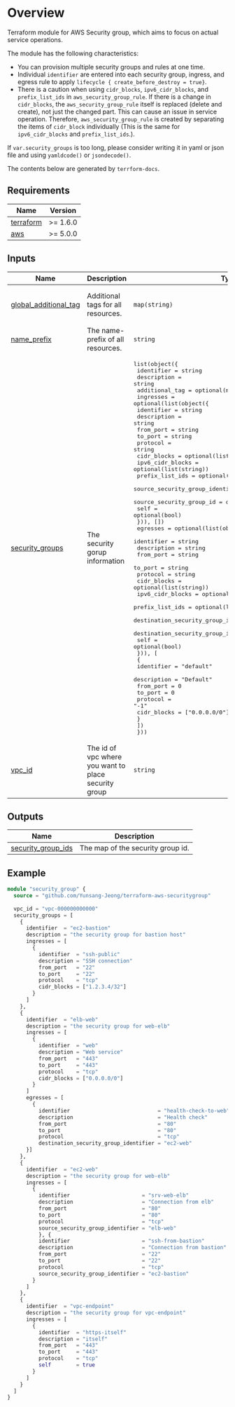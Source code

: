 # Overview

Terraform module for AWS Security group, which aims to focus on actual service operations.



The module has the following characteristics:

- You can provision multiple security groups and rules at one time.
- Individual `identifier`  are entered into each security group, ingress, and egress rule to apply `lifecycle { create_before_destroy = true}`.
- There is a caution when using `cidr_blocks`, `ipv6_cidr_blocks`, and `prefix_list_ids` in `aws_security_group_rule`. 
  If there is a change in `cidr_blocks`, the `aws_security_group_rule` itself is replaced (delete and create), not just the changed part. This can cause an issue in service operation. Therefore, `aws_security_group_rule` is created by separating the items of `cidr_block` individually (This is the same for `ipv6_cidr_blocks` and `prefix_list_ids`.).



If `var.security_groups` is too long, please consider writing it in yaml or json file and using `yamldcode()` or `jsondecode()`.



The contents below are generated by `terrform-docs`.

<!-- BEGIN_TF_DOCS -->
## Requirements

| Name | Version |
|------|---------|
| <a name="requirement_terraform"></a> [terraform](#requirement\_terraform) | >= 1.6.0 |
| <a name="requirement_aws"></a> [aws](#requirement\_aws) | >= 5.0.0 |

## Inputs

| Name | Description | Type | Default | Required |
|------|-------------|------|---------|:--------:|
| <a name="input_global_additional_tag"></a> [global\_additional\_tag](#input\_global\_additional\_tag) | Additional tags for all resources. | `map(string)` | <pre>{<br>  "TerraformModuleSource": "github.com/Yunsang-Jeong/terraform-aws-securitygroup"<br>}</pre> | no |
| <a name="input_name_prefix"></a> [name\_prefix](#input\_name\_prefix) | The name-prefix of all resources. | `string` | `"tf-poc"` | no |
| <a name="input_security_groups"></a> [security\_groups](#input\_security\_groups) | The security gorup information | <pre>list(object({<br>    identifier     = string<br>    description    = string<br>    additional_tag = optional(map(string), {})<br>    ingresses = optional(list(object({<br>      identifier                       = string<br>      description                      = string<br>      from_port                        = string<br>      to_port                          = string<br>      protocol                         = string<br>      cidr_blocks                      = optional(list(string))<br>      ipv6_cidr_blocks                 = optional(list(string))<br>      prefix_list_ids                  = optional(list(string))<br>      source_security_group_identifier = optional(string)<br>      source_security_group_id         = optional(string)<br>      self                             = optional(bool)<br>    })), [])<br>    egresses = optional(list(object({<br>      identifier                            = string<br>      description                           = string<br>      from_port                             = string<br>      to_port                               = string<br>      protocol                              = string<br>      cidr_blocks                           = optional(list(string))<br>      ipv6_cidr_blocks                      = optional(list(string))<br>      prefix_list_ids                       = optional(list(string))<br>      destination_security_group_identifier = optional(string)<br>      destination_security_group_id         = optional(string)<br>      self                                  = optional(bool)<br>      })), [<br>      {<br>        identifier  = "default"<br>        description = "Default"<br>        from_port   = 0<br>        to_port     = 0<br>        protocol    = "-1"<br>        cidr_blocks = ["0.0.0.0/0"]<br>      }<br>    ])<br>  }))</pre> | `[]` | no |
| <a name="input_vpc_id"></a> [vpc\_id](#input\_vpc\_id) | The id of vpc where you want to place security group | `string` | n/a | yes |

## Outputs

| Name | Description |
|------|-------------|
| <a name="output_security_group_ids"></a> [security\_group\_ids](#output\_security\_group\_ids) | The map of the security group id. |

## Example
```terraform
module "security_group" {
  source = "github.com/Yunsang-Jeong/terraform-aws-securitygroup"
  
  vpc_id = "vpc-000000000000"
  security_groups = [
    {
      identifier  = "ec2-bastion"
      description = "the security group for bastion host"
      ingresses = [
        {
          identifier  = "ssh-public"
          description = "SSH connection"
          from_port   = "22"
          to_port     = "22"
          protocol    = "tcp"
          cidr_blocks = ["1.2.3.4/32"]
        }
      ]
    },
    {
      identifier  = "elb-web"
      description = "the security group for web-elb"
      ingresses = [
        {
          identifier  = "web"
          description = "Web service"
          from_port   = "443"
          to_port     = "443"
          protocol    = "tcp"
          cidr_blocks = ["0.0.0.0/0"]
        }
      ]
      egresses = [
        {
          identifier                            = "health-check-to-web"
          description                           = "Health check"
          from_port                             = "80"
          to_port                               = "80"
          protocol                              = "tcp"
          destination_security_group_identifier = "ec2-web"
      }]
    },
    {
      identifier  = "ec2-web"
      description = "the security group for web-elb"
      ingresses = [
        {
          identifier                       = "srv-web-elb"
          description                      = "Connection from elb"
          from_port                        = "80"
          to_port                          = "80"
          protocol                         = "tcp"
          source_security_group_identifier = "elb-web"
          }, {
          identifier                       = "ssh-from-bastion"
          description                      = "Connection from bastion"
          from_port                        = "22"
          to_port                          = "22"
          protocol                         = "tcp"
          source_security_group_identifier = "ec2-bastion"
        }
      ]
    },
    {
      identifier  = "vpc-endpoint"
      description = "the security group for vpc-endpoint"
      ingresses = [
        {
          identifier  = "https-itself"
          description = "itself"
          from_port   = "443"
          to_port     = "443"
          protocol    = "tcp"
          self        = true
        }
      ]
    }
  ]
}
```
<!-- END_TF_DOCS -->
